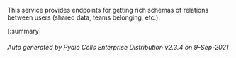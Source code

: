 






This service provides endpoints for getting rich schemas of relations between users (shared data, teams belonging, etc.).

[:summary]

###### Auto generated by Pydio Cells Enterprise Distribution v2.3.4 on 9-Sep-2021
